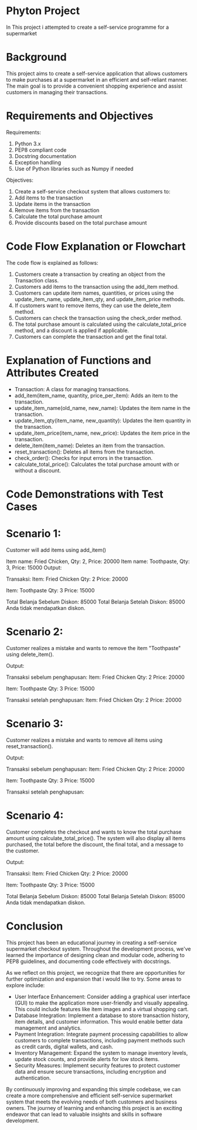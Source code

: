 # Phyton Project
In This project i attempted to create a self-service programme for a supermarket

# Background
This project aims to create a self-service application that allows customers to make purchases at a supermarket in an efficient and self-reliant manner. The main goal is to provide a convenient shopping experience and assist customers in managing their transactions.

# Requirements and Objectives
Requirements:

1. Python 3.x
2. PEP8 compliant code
3. Docstring documentation
4. Exception handling
5. Use of Python libraries such as Numpy if needed
  
Objectives:

1. Create a self-service checkout system that allows customers to:
2. Add items to the transaction
3. Update items in the transaction
4. Remove items from the transaction
5. Calculate the total purchase amount
6. Provide discounts based on the total purchase amount
  
# Code Flow Explanation or Flowchart
The code flow is explained as follows:

1. Customers create a transaction by creating an object from the Transaction class.
2. Customers add items to the transaction using the add_item method.
3. Customers can update item names, quantities, or prices using the update_item_name, update_item_qty, and update_item_price methods.
4. If customers want to remove items, they can use the delete_item method.
5. Customers can check the transaction using the check_order method.
6. The total purchase amount is calculated using the calculate_total_price method, and a discount is applied if applicable.
7. Customers can complete the transaction and get the final total.

# Explanation of Functions and Attributes Created

- Transaction: A class for managing transactions.
- add_item(item_name, quantity, price_per_item): Adds an item to the transaction.
- update_item_name(old_name, new_name): Updates the item name in the transaction.
- update_item_qty(item_name, new_quantity): Updates the item quantity in the transaction.
- update_item_price(item_name, new_price): Updates the item price in the transaction.
- delete_item(item_name): Deletes an item from the transaction.
- reset_transaction(): Deletes all items from the transaction.
- check_order(): Checks for input errors in the transaction.
- calculate_total_price(): Calculates the total purchase amount with or without a discount.

# Code Demonstrations with Test Cases

  # Scenario 1:
Customer will add items using add_item()

Item name: Fried Chicken, Qty: 2, Price: 20000
Item name: Toothpaste, Qty: 3, Price: 15000
Output:

Transaksi:
Item: Fried Chicken
Qty: 2
Price: 20000

Item: Toothpaste
Qty: 3
Price: 15000

Total Belanja Sebelum Diskon: 85000
Total Belanja Setelah Diskon: 85000
Anda tidak mendapatkan diskon.

  # Scenario 2:
Customer realizes a mistake and wants to remove the item "Toothpaste" using delete_item().

Output:

Transaksi sebelum penghapusan:
Item: Fried Chicken
Qty: 2
Price: 20000

Item: Toothpaste
Qty: 3
Price: 15000

Transaksi setelah penghapusan:
Item: Fried Chicken
Qty: 2
Price: 20000

  # Scenario 3:
Customer realizes a mistake and wants to remove all items using reset_transaction().

Output:

Transaksi sebelum penghapusan:
Item: Fried Chicken
Qty: 2
Price: 20000

Item: Toothpaste
Qty: 3
Price: 15000

Transaksi setelah penghapusan:

  # Scenario 4:
Customer completes the checkout and wants to know the total purchase amount using calculate_total_price(). The system will also display all items purchased, the total before the discount, the final total, and a message to the customer.

Output:

Transaksi:
Item: Fried Chicken
Qty: 2
Price: 20000

Item: Toothpaste
Qty: 3
Price: 15000

Total Belanja Sebelum Diskon: 85000
Total Belanja Setelah Diskon: 85000
Anda tidak mendapatkan diskon.

# Conclusion
This project has been an educational journey in creating a self-service supermarket checkout system. Throughout the development process, we've learned the importance of designing clean and modular code, adhering to PEP8 guidelines, and documenting code effectively with docstrings.

As we reflect on this project, we recognize that there are opportunities for further optimization and expansion that i would like to try. Some areas to explore include:

- User Interface Enhancement: Consider adding a graphical user interface (GUI) to make the application more user-friendly and visually appealing. This could include features like item    images and a virtual shopping cart.
- Database Integration: Implement a database to store transaction history, item details, and customer information. This would enable better data management and analytics.
- Payment Integration: Integrate payment processing capabilities to allow customers to complete transactions, including payment methods such as credit cards, digital wallets, and cash.
- Inventory Management: Expand the system to manage inventory levels, update stock counts, and provide alerts for low stock items.
- Security Measures: Implement security features to protect customer data and ensure secure transactions, including encryption and authentication.

By continuously improving and expanding this simple codebase, we can create a more comprehensive and efficient self-service supermarket system that meets the evolving needs of both customers and business owners. The journey of learning and enhancing this project is an exciting endeavor that can lead to valuable insights and skills in software development.
